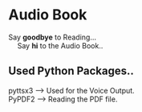 # Audio Book
Say <b>goodbye</b> to Reading...<br>
  &emsp; Say <b>hi</b> to the Audio Book..
 <br>
## Used Python Packages..
pyttsx3 --> Used for the Voice Output.<br>
PyPDF2  --> Reading the PDF file.<br>
